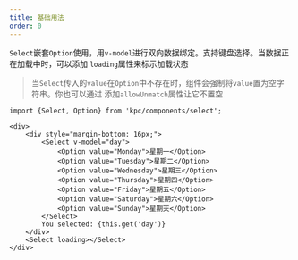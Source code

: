 ```yaml
---
title: 基础用法
order: 0
---
```


`Select`嵌套`Option`使用，用`v-model`进行双向数据绑定。支持键盘选择。当数据正在加载中时，可以添加
`loading`属性来标示加载状态

> 当`Select`传入的`value`在`Option`中不存在时，组件会强制将`value`置为空字符串。你也可以通过
> 添加`allowUnmatch`属性让它不置空

```vdt
import {Select, Option} from 'kpc/components/select';

<div>
    <div style="margin-bottom: 16px;">
        <Select v-model="day">
            <Option value="Monday">星期一</Option>
            <Option value="Tuesday">星期二</Option>
            <Option value="Wednesday">星期三</Option>
            <Option value="Thursday">星期四</Option>
            <Option value="Friday">星期五</Option>
            <Option value="Saturday">星期六</Option>
            <Option value="Sunday">星期天</Option>
        </Select>
        You selected: {this.get('day')}
    </div>
    <Select loading></Select>
</div>
```
